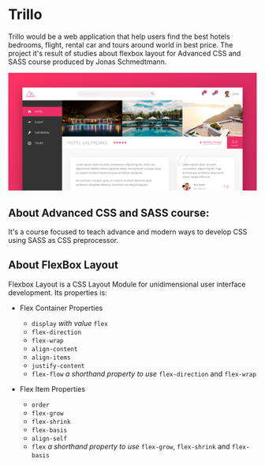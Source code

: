 # Trillo

Trillo would be a web application that help users find the best hotels bedrooms,
flight, rental car and tours around world in best price.
The project it's result of studies about flexbox layout for Advanced CSS and
SASS course produced by Jonas Schmedtmann.

![a screenshot's interface](screenshot.png)

## About Advanced CSS and SASS course:
It's a course focused to teach advance and modern ways to develop CSS using 
SASS as CSS preprocessor.

## About FlexBox Layout

Flexbox Layout is a CSS Layout Module for unidimensional user interface
development. Its properties is:

* Flex Container Properties
  - `display` *with value* `flex`
  - `flex-direction`
  - `flex-wrap`
  - `align-content`
  - `align-items`
  - `justify-content`
  - `flex-flow` *a shorthand property to use* `flex-direction` and `flex-wrap`

* Flex Item Properties
  - `order`
  - `flex-grow`
  - `flex-shrink`
  - `flex-basis`
  - `align-self`
  - `flex` *a shorthand property to use* `flex-grow`, `flex-shrink` and `flex-basis`
